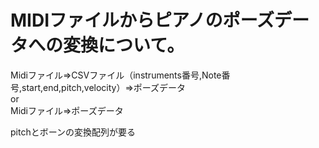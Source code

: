 # MIDIファイルからピアノのポーズデータへの変換について。

Midiファイル⇒CSVファイル（instruments番号,Note番号,start,end,pitch,velocity）⇒ポーズデータ  
or  
Midiファイル⇒ポーズデータ  

pitchとボーンの変換配列が要る


